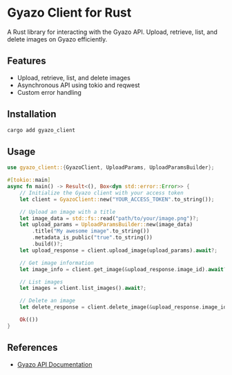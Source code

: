 # Gyazo Client for Rust

A Rust library for interacting with the Gyazo API. Upload, retrieve, list, and delete images on Gyazo efficiently.

## Features

- Upload, retrieve, list, and delete images
- Asynchronous API using tokio and reqwest
- Custom error handling

## Installation

```sh
cargo add gyazo_client
```

## Usage

```rust
use gyazo_client::{GyazoClient, UploadParams, UploadParamsBuilder};

#[tokio::main]
async fn main() -> Result<(), Box<dyn std::error::Error>> {
    // Initialize the Gyazo client with your access token
    let client = GyazoClient::new("YOUR_ACCESS_TOKEN".to_string());

    // Upload an image with a title
    let image_data = std::fs::read("path/to/your/image.png")?;
    let upload_params = UploadParamsBuilder::new(image_data)
        .title("My awesome image".to_string())
        .metadata_is_public("true".to_string())
        .build()?;
    let upload_response = client.upload_image(upload_params).await?;

    // Get image information
    let image_info = client.get_image(&upload_response.image_id).await?;

    // List images
    let images = client.list_images().await?;

    // Delete an image
    let delete_response = client.delete_image(&upload_response.image_id).await?;

    Ok(())
}
```

## References
- [Gyazo API Documentation](https://gyazo.com/api/docs/image)
